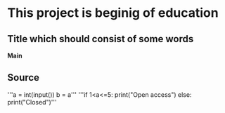 # This project is beginig of education
## Title which should consist of some words
**Main**

## Source

'''a = int(input())
b = a'''
'''if 1<a<=5:
      print("Open access")
   else: 
      print("Closed")'''	
